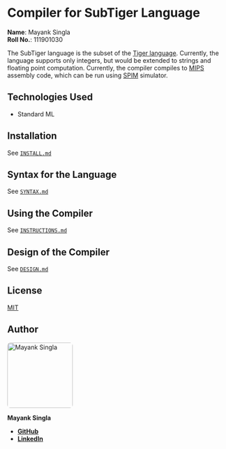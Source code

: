 # Compiler for SubTiger Language

**Name**: Mayank Singla\
**Roll No.**: 111901030

The SubTiger language is the subset of the [Tiger language][tiger-resource]. Currently, the language supports only integers, but would be extended to strings and floating point computation. Currently, the compiler compiles to [MIPS] assembly code, which can be run using [SPIM] simulator.

## Technologies Used

-   Standard ML

## Installation

See [`INSTALL.md`](INSTALL.md)

## Syntax for the Language

See [`SYNTAX.md`](SYNTAX.md)

## Using the Compiler

See [`INSTRUCTIONS.md`](INSTRUCTIONS.md)

## Design of the Compiler

See [`DESIGN.md`](DESIGN.md)

## License

[MIT](LICENSE)

## Author

<a href="https://github.com/Smile040501">
    <img
        src="https://avatars.githubusercontent.com/u/62458127?v=4&s=150"
        alt="Mayank Singla"
        width="150px"
        style="border-radius:7px"
    />
</a>

**Mayank Singla**

-   [**GitHub**][github]
-   [**LinkedIn**][linkedin]

[github]: https://github.com/Smile040501
[linkedin]: https://www.linkedin.com/in/mayank-singla-001pt
[tiger-resource]: https://www.lrde.epita.fr/~tiger/tiger.html
[mips]: https://en.wikipedia.org/wiki/MIPS_architecture "MIPS architecture"
[spim]: http://spimsimulator.sourceforge.net/ "SPIM: A MIPS Simulator"
